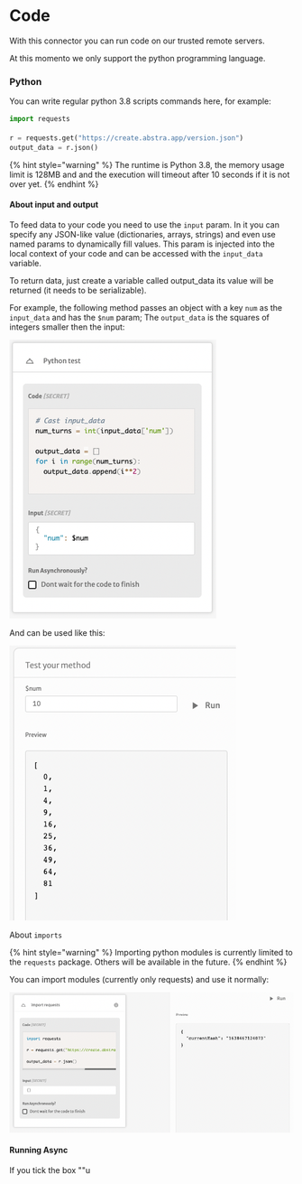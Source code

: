 # Code

With this connector you can run code on our trusted remote servers.

At this momento we only support the python programming language.

### Python

You can write regular python 3.8 scripts commands here, for example:

```python
import requests

r = requests.get("https://create.abstra.app/version.json")
output_data = r.json()
```

{% hint style="warning" %}
The runtime is Python 3.8, the memory usage limit is 128MB and and the execution will timeout after 10 seconds if it is not over yet.
{% endhint %}

#### **About input and output**

To feed data to your code you need to use the `input` param. In it you can specify any JSON-like value (dictionaries, arrays, strings) and even use named params to dynamically fill values. This param is injected into the local context of your code and can be accessed with the `input_data` variable.

To return data, just create a variable called output\_data its value will be returned (it needs to be serializable).

For example, the following method passes an object with a key `num` as the `input_data` and has the `$num` param; The `output_data` is the squares of integers smaller then the input:

![](<../../../.gitbook/assets/image (64).png>)

And can be used like this:

![](<../../../.gitbook/assets/image (59).png>)

About `imports`

{% hint style="warning" %}
Importing python modules is currently limited to the `requests` package. Others will be available in the future.
{% endhint %}

You can import modules (currently only requests) and use it normally:

![](<../../../.gitbook/assets/image (60).png>)

#### Running Async

If you tick the box ""u



